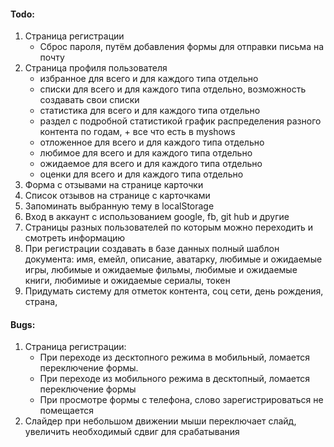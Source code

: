 #### Todo:

1. Страница регистрации
   - Сброс пароля, путём добавления формы для отправки письма на почту
2. Страница профиля пользователя
   - избранное для всего и для каждого типа отдельно
   - списки для всего и для каждого типа отдельно, возможность создавать свои списки
   - статистика для всего и для каждого типа отдельно
   - раздел с подробной статистикой график распределения разного контента по годам, + все что есть в myshows
   - отложенное для всего и для каждого типа отдельно
   - любимое для всего и для каждого типа отдельно
   - ожидаемое для всего и для каждого типа отдельно
   - оценки для всего и для каждого типа отдельно
3. Форма с отзывами на странице карточки
4. Список отзывов на странице с карточками
5. Запоминать выбранную тему в localStorage
6. Вход в аккаунт с использованием google, fb, git hub и другие
7. Страницы разных пользователей по которым можно переходить и смотреть информацию
8. При регистрации создавать в базе данных полный шаблон документа: имя, емейл, описание, аватарку, любимые и ожидаемые игры, любимые и ожидаемые фильмы, любимые и ожидаемые книги, любимиые и ожидаемые сериалы, токен
9. Придумать систему для отметок контента, соц сети, день рождения, страна,

#### Bugs:

1. Страница регистрации:
   - При переходе из десктопного режима в мобильный, ломается переключение формы.
   - При переходе из мобильного режима в десктопный, ломается переключение формы
   - При просмотре формы с телефона, слово зарегистрироваться не помещается
2. Слайдер при небольшом движении мыши переключает слайд, увеличить необходимый сдвиг для срабатывания
